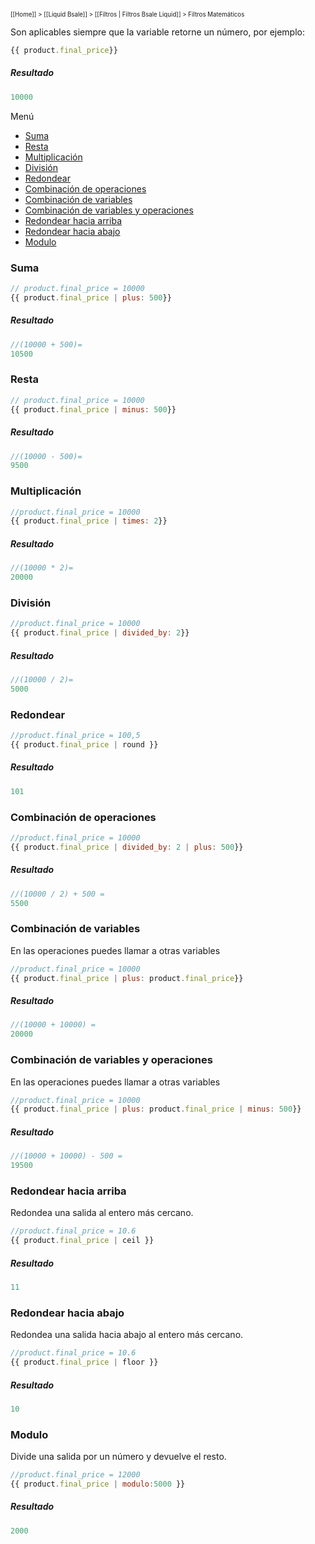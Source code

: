 <sub><sup>[[Home]] > [[Liquid Bsale]] > [[Filtros | Filtros Bsale Liquid]] > Filtros Matemáticos</sup></sub>

Son aplicables siempre que la variable retorne un número, por ejemplo:
```js
{{ product.final_price}} 
```
##### Resultado
```js
10000
```

Menú
* [Suma](#suma)
* [Resta](#resta)
* [Multiplicación](#multiplicación)
* [División](#división)
* [Redondear](#redondear)
* [Combinación de operaciones](#combinación-de-operaciones)
* [Combinación de variables](#combinación-de-variables)
* [Combinación de variables y operaciones](#combinación-de-variables-y-operaciones)
* [Redondear hacia arriba](#Redondear-hacia-arriba)
* [Redondear hacia abajo](#Redondear-hacia-abajo)
* [Modulo](#Modulo)

### Suma
```js
// product.final_price = 10000
{{ product.final_price | plus: 500}} 

```
##### Resultado
```js
//(10000 + 500)=
10500
```

### Resta
```js
// product.final_price = 10000
{{ product.final_price | minus: 500}}

```
##### Resultado
```js
//(10000 - 500)= 
9500
```

### Multiplicación
```js
//product.final_price = 10000
{{ product.final_price | times: 2}} 

```
##### Resultado
```js
//(10000 * 2)=
20000
```

### División
```js
//product.final_price = 10000
{{ product.final_price | divided_by: 2}}

```
##### Resultado
```js
//(10000 / 2)=
5000
```
### Redondear
```js
//product.final_price = 100,5
{{ product.final_price | round }}

```
##### Resultado
```js
101
```

### Combinación de operaciones
```js
//product.final_price = 10000
{{ product.final_price | divided_by: 2 | plus: 500}}

```
##### Resultado
```js
//(10000 / 2) + 500 =
5500
```
### Combinación de variables
En las operaciones puedes llamar a otras variables 
```js
//product.final_price = 10000
{{ product.final_price | plus: product.final_price}}

```
##### Resultado
```js
//(10000 + 10000) =
20000
```

### Combinación de variables y operaciones
En las operaciones puedes llamar a otras variables 
```js
//product.final_price = 10000
{{ product.final_price | plus: product.final_price | minus: 500}}

```
##### Resultado
```js
//(10000 + 10000) - 500 =
19500
```

### Redondear hacia arriba
Redondea una salida al entero más cercano.
```js
//product.final_price = 10.6
{{ product.final_price | ceil }}
```
##### Resultado
```js
11
```

### Redondear hacia abajo
Redondea una salida hacia abajo al entero más cercano.
```js
//product.final_price = 10.6
{{ product.final_price | floor }}
```
##### Resultado
```js
10
```

### Modulo
Divide una salida por un número y devuelve el resto.
```js
//product.final_price = 12000
{{ product.final_price | modulo:5000 }}
```
##### Resultado
```js
2000
```